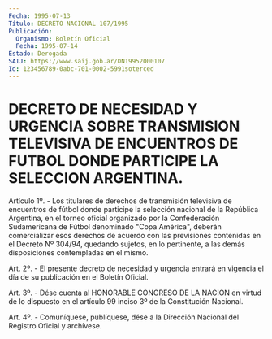 ```yaml
---
Fecha: 1995-07-13
Título: DECRETO NACIONAL 107/1995
Publicación:
  Organismo: Boletín Oficial
  Fecha: 1995-07-14
Estado: Derogada
SAIJ: https://www.saij.gob.ar/DN19952000107
Id: 123456789-0abc-701-0002-5991soterced
---
```

# DECRETO DE NECESIDAD Y URGENCIA SOBRE TRANSMISION TELEVISIVA DE ENCUENTROS DE FUTBOL DONDE PARTICIPE LA SELECCION ARGENTINA.

<a id="1"></a>
Artículo 1º. - Los titulares de derechos de transmisión televisiva de encuentros de fútbol donde participe la selección nacional de la República  Argentina, en el torneo oficial organizado por la Confederación Sudamericana de  Fútbol denominado "Copa América", deberán comercializar esos derechos de acuerdo con las previsiones contenidas en el Decreto Nº 304/94, quedando sujetos, en lo pertinente, a las demás disposiciones contempladas en el mismo.

<a id="2"></a>
Art. 2º. - El presente decreto de necesidad y urgencia entrará en vigencia el día de su publicación en el Boletín Oficial.

<a id="3"></a>
Art. 3º. - Dése cuenta al HONORABLE CONGRESO DE LA NACION en virtud de lo dispuesto en el artículo 99 inciso 3º de la Constitución Nacional.

<a id="4"></a>
Art. 4º. - Comuníquese, publíquese, dése a la Dirección Nacional del Registro  Oficial y archívese.